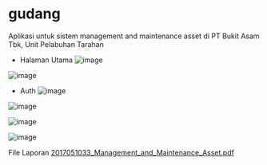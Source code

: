 # gudang

Aplikasi untuk sistem management and maintenance asset di PT Bukit Asam Tbk, Unit Pelabuhan Tarahan

- Halaman Utama
![image](https://user-images.githubusercontent.com/83405871/216774834-2e222a39-0e05-4b6b-929a-4d474ff87d65.png)


![image](https://user-images.githubusercontent.com/83405871/216774840-564500d6-b8ea-4525-9b8c-e974660ec374.png)

- Auth
![image](https://user-images.githubusercontent.com/83405871/216774897-f6dbba8d-5795-45e7-82f5-330d71e32ab1.png)

![image](https://user-images.githubusercontent.com/83405871/216774900-d7361754-5417-4866-9f65-e230b11cf3cc.png)

![image](https://user-images.githubusercontent.com/83405871/216774877-23441dda-670a-4356-9ba4-6f80b4c335d7.png)

![image](https://user-images.githubusercontent.com/83405871/216774884-910a327a-e628-4e3b-8f9f-3f28411fcff9.png)

File Laporan
[2017051033_Management_and_Maintenance_Asset.pdf](https://github.com/rian0502/management_and_maintenance_asset/files/11470914/2017051033_Management_and_Maintenance_Asset.pdf)
